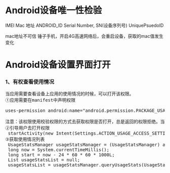 
# Android设备唯一性检验

IMEI
Mac 地址
ANDROID_ID
Serial Number, SN(设备序列号)
UniquePsuedoID

mac地址不可信
锤子手机，开启4G高速网络后，会重启设备，获取的mac值发生变化

# Android设备设置界面打开
### 1、有权查看使用情况
<pre>
当应用需要查看设备上应用的使用情况的时候，可以打开该权限。
①应用需要在manifest中声明权限

uses-permission android:name="android.permission.PACKAGE_USAGE_STATS" 

注意：该权限使用校验权限的方式去获取权限是否打开，总是返回的权限拒绝。当权限拒绝时，queryUsageStats返回的集合大小总是0，因此当集合大小为0的时候，权限就可能被拒绝了
②引导用户去打开权限
 startActivity(new Intent(Settings.ACTION_USAGE_ACCESS_SETTINGS));
③获取使用情况列表
 UsageStatsManager usageStatsManager = (UsageStatsManager) activity.getSystemService(Context.USAGE_STATS_SERVICE);
 long now = System.currentTimeMillis();
 long start = now - 24 * 60 * 60 * 1000L;
 List<UsageStats> usageStatsList = null;
 usageStatsList = usageStatsManager.queryUsageStats(UsageStatsManager.INTERVAL_DAILY, start, now);
</pre>

